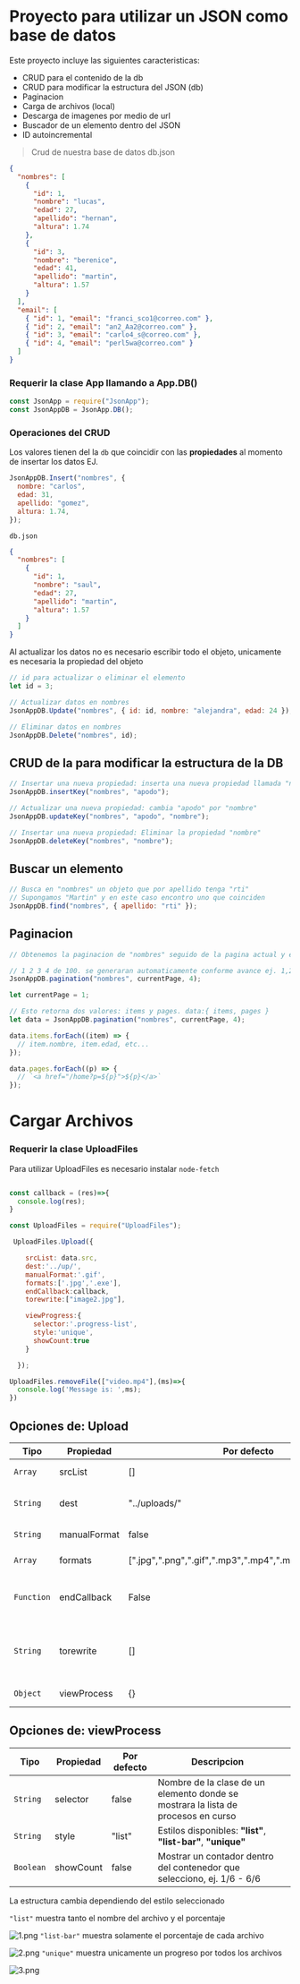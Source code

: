 # Proyecto para utilizar un JSON como base de datos

Este proyecto incluye las siguientes caracteristicas:

- CRUD para el contenido de la db
- CRUD para modificar la estructura del JSON (db)
- Paginacion
- Carga de archivos (local)
- Descarga de imagenes por medio de url
- Buscador de un elemento dentro del JSON
- ID autoincremental

> Crud de nuestra base de datos db.json

```json
{
  "nombres": [
    {
      "id": 1,
      "nombre": "lucas",
      "edad": 27,
      "apellido": "hernan",
      "altura": 1.74
    },
    {
      "id": 3,
      "nombre": "berenice",
      "edad": 41,
      "apellido": "martin",
      "altura": 1.57
    }
  ],
  "email": [
    { "id": 1, "email": "franci_sco1@correo.com" },
    { "id": 2, "email": "an2_Aa2@correo.com" },
    { "id": 3, "email": "carlo4_s@correo.com" },
    { "id": 4, "email": "perl5wa@correo.com" }
  ]
}
```

### Requerir la clase App llamando a App.DB()

```javascript
const JsonApp = require("JsonApp");
const JsonAppDB = JsonApp.DB();
```

### Operaciones del CRUD

 Los valores tienen del la `db` que coincidir con las **propiedades** al momento de insertar los datos EJ.

```javascript
JsonAppDB.Insert("nombres", {
  nombre: "carlos",
  edad: 31,
  apellido: "gomez",
  altura: 1.74,
});
```

`db.json`

```json
{
  "nombres": [
    {
      "id": 1,
      "nombre": "saul",
      "edad": 27,
      "apellido": "martin",
      "altura": 1.57
    }
  ]
}
```

Al actualizar los datos no es necesario escribir todo el objeto, unicamente es necesaria la propiedad del objeto

```javascript
// id para actualizar o eliminar el elemento
let id = 3;

// Actualizar datos en nombres
JsonAppDB.Update("nombres", { id: id, nombre: "alejandra", edad: 24 });

// Eliminar datos en nombres
JsonAppDB.Delete("nombres", id);
```

## **CRUD** de la para modificar la estructura de la DB

```javascript
// Insertar una nueva propiedad: inserta una nueva propiedad llamada "nombre"
JsonAppDB.insertKey("nombres", "apodo");

// Actualizar una nueva propiedad: cambia "apodo" por "nombre"
JsonAppDB.updateKey("nombres", "apodo", "nombre");

// Insertar una nueva propiedad: Eliminar la propiedad "nombre"
JsonAppDB.deleteKey("nombres", "nombre");
```

## Buscar un elemento

```javascript
// Busca en "nombres" un objeto que por apellido tenga "rti"
// Supongamos "Martin" y en este caso encontro uno que coinciden
JsonAppDB.find("nombres", { apellido: "rti" });
```

## Paginacion

```javascript
// Obtenemos la paginacion de "nombres" seguido de la pagina actual y el numero de paginas a mostrar Ej 4.

// 1 2 3 4 de 100. se generaran automaticamente conforme avance ej. 1,2,3,4 - 2,3,4,5 - 3,4,5,6
JsonAppDB.pagination("nombres", currentPage, 4);

let currentPage = 1;

// Esto retorna dos valores: items y pages. data:{ items, pages }
let data = JsonAppDB.pagination("nombres", currentPage, 4);

data.items.forEach((item) => {
  // item.nombre, item.edad, etc...
});

data.pages.forEach((p) => {
  // `<a href="/home?p=${p}">${p}</a>`
});
```

# Cargar Archivos

### Requerir la clase UploadFiles
Para utilizar UploadFiles es necesario instalar `node-fetch`


```javascript

const callback = (res)=>{
  console.log(res);
}

const UploadFiles = require("UploadFiles");

 UploadFiles.Upload({

    srcList: data.src,
    dest:'../up/',
    manualFormat:'.gif',
    formats:['.jpg','.exe'],
    endCallback:callback,
    torewrite:["image2.jpg"],

    viewProgress:{
      selector:'.progress-list',
      style:'unique',
      showCount:true
    }

  });

UploadFiles.removeFile(["video.mp4"],(ms)=>{
  console.log('Message is: ',ms);
})
```
## Opciones de: Upload

| Tipo     | Propiedad   | Por defecto   | Descripcion                                                                                                      |   |
|----------|-------------|---------------|------------------------------------------------------------------------------------------------------------------|---|
| `Array`    | srcList     | []            | Lista de las imagenes ["imagen1.jpg","imagen2.jpg",etc]                                                          |   |
| `String`   | dest        | "../uploads/" | Cambia la ruta destino de los archivos, Toma de base la ruta de **UploadFiles.js**                               |   |
| `String`   | manualFormat        | false | Aplicar un formato especifico a el archivo, **".jpg"**, **".mp4"**, etc... |   |
| `Array`   | formats        | [".jpg",".png",".gif",".mp3",".mp4",".mkv",".avi",".wmv",] | Aceptar cierto tipo de formatos ej. [".exe",".txt"] por de |   |
| `Function` | endCallback | False      | Cuando termina el proceso se ejecuta, se reciben los nombres de los archivos **["nskei2s.jpg","am2sl4woq.jpg"]** |   |
| `String`   | torewrite   | []            | Arreglo con los nombres de la imagenes existentes para reemplazar las imagenes conservando el nombre del archivo |   |
| `Object`   | viewProcess | {}      | Propiedades: **selector**, **style**, **showCount**                                                              |   |

## Opciones de: viewProcess

| Tipo    | Propiedad | Por defecto | Descripcion                                                                       |   |
|---------|-----------|-------------|-----------------------------------------------------------------------------------|---|
| `String ` | selector  | false       | Nombre de la clase de un elemento donde se mostrara la lista de procesos en curso |   |
| `String`  | style     | "list"      | Estilos disponibles: **"list"**, **"list-bar"**, **"unique"**                     |   |
| `Boolean` | showCount | false       | Mostrar un contador dentro del contenedor que selecciono, ej. 1/6 - 6/6           |   |

La estructura cambia dependiendo del estilo seleccionado

`"list"`  muestra tanto el nombre del archivo y el porcentaje

![1.png](https://i.postimg.cc/VNGF3pfb/1.png)
`"list-bar"` muestra solamente el porcentaje de cada archivo

![2.png](https://i.postimg.cc/RF2L0tnS/2.png)
`"unique"` muestra unicamente un progreso por todos los archivos

![3.png](https://i.postimg.cc/xCXPY58p/3.png)
